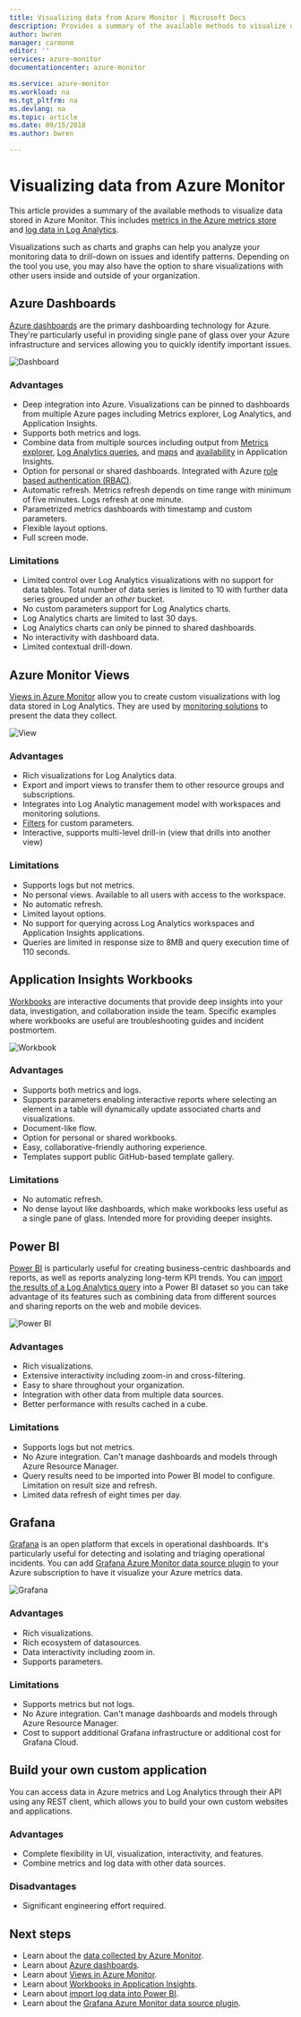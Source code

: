 ```yaml
---
title: Visualizing data from Azure Monitor | Microsoft Docs
description: Provides a summary of the available methods to visualize data stored in Azure Monitor including data from the metrics store and Log Analytics.
author: bwren
manager: carmonm
editor: ''
services: azure-monitor
documentationcenter: azure-monitor

ms.service: azure-monitor
ms.workload: na
ms.tgt_pltfrm: na
ms.devlang: na
ms.topic: article
ms.date: 09/15/2018
ms.author: bwren

---
```


# Visualizing data from Azure Monitor
This article provides a summary of the available methods to visualize data stored in Azure Monitor. This includes [metrics in the Azure metrics store](../monitoring/monitoring-data-collection.md#metrics) and [log data in Log Analytics](../monitoring/monitoring-data-collection.md#logs). 

Visualizations such as charts and graphs can help you analyze your monitoring data to drill-down on issues and identify patterns. Depending on the tool you use, you may also have the option to share visualizations with other users inside and outside of your organization.

## Azure Dashboards
[Azure dashboards](../azure-portal/azure-portal-dashboards.md) are the primary dashboarding technology for Azure. They're particularly useful in providing single pane of glass over your Azure infrastructure and services allowing you to quickly identify important issues.

![Dashboard](media/visualizations/dashboard.png)

### Advantages
- Deep integration into Azure. Visualizations can be pinned to dashboards from multiple Azure pages including Metrics explorer, Log Analytics, and Application Insights.
- Supports both metrics and logs.
- Combine data from multiple sources including output from [Metrics explorer](../monitoring-and-diagnostics/monitoring-metric-charts.md), [Log Analytics queries](../log-analytics/log-analytics-queries.md), and [maps](../application-insights/app-insights-app-map.md) and [availability]() in Application Insights.
- Option for personal or shared dashboards. Integrated with Azure [role based authentication (RBAC)](../role-based-access-control/overview.md).
- Automatic refresh. Metrics refresh depends on time range with minimum of five minutes. Logs refresh at one minute.
- Parametrized metrics dashboards with timestamp and custom parameters.
- Flexible layout options.
- Full screen mode.


### Limitations
- Limited control over Log Analytics visualizations with no support for data tables. Total number of data series is limited to 10 with further data series grouped under an _other_ bucket.
- No custom parameters support for Log Analytics charts.
- Log Analytics charts are limited to last 30 days.
- Log Analytics charts can only be pinned to shared dashboards.
- No interactivity with dashboard data.
- Limited contextual drill-down.

## Azure Monitor Views
[Views in Azure Monitor](../log-analytics/log-analytics-view-designer.md)  allow you to create custom visualizations with log data stored in Log Analytics. They are used by [monitoring solutions](../monitoring/monitoring-solutions.md) to present the data they collect.

![View](media/visualizations/view.png)

### Advantages
- Rich visualizations for Log Analytics data.
- Export and import views to transfer them to other resource groups and subscriptions.
- Integrates into Log Analytic management model with workspaces and monitoring solutions.
- [Filters](../log-analytics/log-analytics-view-designer-filters.md) for custom parameters.
- Interactive, supports multi-level drill-in (view that drills into another view)

### Limitations
- Supports logs but not metrics.
- No personal views. Available to all users with access to the workspace.
- No automatic refresh.
- Limited layout options.
- No support for querying across Log Analytics workspaces and Application Insights applications.
- Queries are limited in response size to 8MB and query execution time of 110 seconds.



## Application Insights Workbooks
[Workbooks](../application-insights/app-insights-usage-workbooks.md) are interactive documents that provide deep insights into your data, investigation, and collaboration inside the team. Specific examples where workbooks are useful are troubleshooting guides and incident postmortem.

![Workbook](media/visualizations/workbook.png)

### Advantages
- Supports both metrics and logs.
- Supports parameters  enabling interactive reports where selecting an element in a table will dynamically update associated charts and visualizations.
- Document-like flow.
- Option for personal or shared workbooks.
- Easy, collaborative-friendly authoring experience.
- Templates support public GitHub-based template gallery.

### Limitations
- No automatic refresh.
- No dense layout like dashboards, which make workbooks less useful as a single pane of glass. Intended more for providing deeper insights.


## Power BI
[Power BI](https://powerbi.microsoft.com/documentation/powerbi-service-get-started/) is particularly useful for creating business-centric dashboards and reports, as well as reports analyzing long-term KPI trends. You can [import the results of a Log Analytics query](../log-analytics/log-analytics-powerbi.md) into a Power BI dataset so you can take advantage of its features such as combining data from different sources and sharing reports on the web and mobile devices.

![Power BI](media/visualizations/power-bi.png)

### Advantages
- Rich visualizations.
- Extensive interactivity including zoom-in and cross-filtering.
- Easy to share throughout your organization.
- Integration with other data from multiple data sources.
- Better performance with results cached in a cube.


### Limitations
- Supports logs but not metrics.
- No Azure integration. Can't manage dashboards and models through Azure Resource Manager.
- Query results need to be imported into Power BI model to configure. Limitation on result size and refresh.
- Limited data refresh of eight times per day.


## Grafana
[Grafana](https://grafana.com/) is an open platform that excels in operational dashboards. It's particularly useful for detecting and isolating and triaging operational incidents. You can add [Grafana Azure Monitor data source plugin](../monitoring-and-diagnostics/monitor-send-to-grafana.md) to your Azure subscription to have it visualize your Azure metrics data.

![Grafana](media/visualizations/grafana.png)

### Advantages
- Rich visualizations.
- Rich ecosystem of datasources.
- Data interactivity including zoom in.
- Supports parameters.

### Limitations
- Supports metrics but not logs.
- No Azure integration. Can't manage dashboards and models through Azure Resource Manager.
- Cost to support additional Grafana infrastructure or additional cost for Grafana Cloud.


## Build your own custom application
You can access data in Azure metrics and Log Analytics through their API using any REST client, which allows you to build your own custom websites and applications.

### Advantages
- Complete flexibility in UI, visualization, interactivity, and features.
- Combine metrics and log data with other data sources.

### Disadvantages
- Significant engineering effort required.


## Next steps
- Learn about the [data collected by Azure Monitor](../monitoring/monitoring-data-collection.md).
- Learn about [Azure dashboards](../azure-portal/azure-portal-dashboards.md).
- Learn about [Views in Azure Monitor](../log-analytics/log-analytics-view-designer.md).
- Learn about [Workbooks in Application Insights](../application-insights/app-insights-usage-workbooks.md).
- Learn about [import log data into Power BI](../log-analytics/log-analytics-powerbi.md).
- Learn about the [Grafana Azure Monitor data source plugin](../monitoring-and-diagnostics/monitor-send-to-grafana.md).
